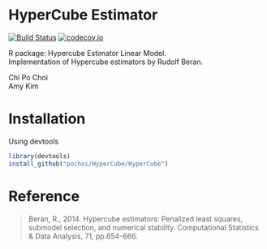 # HyperCube Estimator

[![Build Status](https://travis-ci.org/pochoi/HyperCube.svg?branch=master)](https://travis-ci.org/pochoi/HyperCube)
[![codecov.io](http://codecov.io/github/pochoi/HyperCube/coverage.svg?branch=master)](http://codecov.io/github/pochoi/HyperCube?branch=master)

R package: Hypercube Estimator Linear Model. <br>
Implementation of Hypercube estimators by Rudolf Beran.

Chi Po Choi <br>
Amy Kim

# Installation

Using devtools
```r
library(devtools)
install_github("pochoi/HyperCube/HyperCube")
```

# Reference

> Beran, R., 2014. Hypercube estimators: Penalized least squares, submodel selection, and numerical stability. Computational Statistics & Data Analysis, 71, pp.654-666. 

